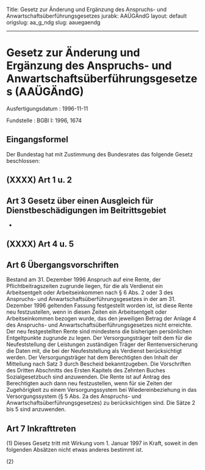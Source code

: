 Title: Gesetz zur Änderung und Ergänzung des Anspruchs- und Anwartschaftsüberführungsgesetzes
jurabk: AAÜGÄndG
layout: default
origslug: aa_g_ndg
slug: aauegaendg

---

# Gesetz zur Änderung und Ergänzung des Anspruchs- und Anwartschaftsüberführungsgesetzes (AAÜGÄndG)

Ausfertigungsdatum
:   1996-11-11

Fundstelle
:   BGBl I: 1996, 1674



## Eingangsformel

Der Bundestag hat mit Zustimmung des Bundesrates das folgende Gesetz
beschlossen:


## (XXXX) Art 1 u. 2



## Art 3 Gesetz über einen Ausgleich für Dienstbeschädigungen im Beitrittsgebiet

-


## (XXXX) Art 4 u. 5



## Art 6 Übergangsvorschriften

Bestand am 31. Dezember 1996 Anspruch auf eine Rente, der
Pflichtbeitragszeiten zugrunde liegen, für die als Verdienst ein
Arbeitsentgelt oder Arbeitseinkommen nach § 6 Abs. 2 oder 3 des
Anspruchs- und Anwartschaftsüberführungsgesetzes in der am 31.
Dezember 1996 geltenden Fassung festgestellt worden ist, ist diese
Rente neu festzustellen, wenn in diesen Zeiten ein Arbeitsentgelt oder
Arbeitseinkommen bezogen wurde, das den jeweiligen Betrag der Anlage 4
des Anspruchs- und Anwartschaftsüberführungsgesetzes nicht erreichte.
Der neu festgestellten Rente sind mindestens die bisherigen
persönlichen Entgeltpunkte zugrunde zu legen. Der Versorgungsträger
teilt dem für die Neufeststellung der Leistungen zuständigen Träger
der Rentenversicherung die Daten mit, die bei der Neufeststellung als
Verdienst berücksichtigt werden. Der Versorgungsträger hat dem
Berechtigten den Inhalt der Mitteilung nach Satz 3 durch Bescheid
bekanntzugeben. Die Vorschriften des Dritten Abschnitts des Ersten
Kapitels des Zehnten Buches Sozialgesetzbuch sind anzuwenden. Die
Rente ist auf Antrag des Berechtigten auch dann neu festzustellen,
wenn für sie Zeiten der Zugehörigkeit zu einem Versorgungssystem bei
Wiedereinbeziehung in das Versorgungssystem (§ 5 Abs. 2a des
Anspruchs- und Anwartschaftsüberführungsgesetzes) zu berücksichtigen
sind. Die Sätze 2 bis 5 sind anzuwenden.


## Art 7 Inkrafttreten

(1) Dieses Gesetz tritt mit Wirkung vom 1. Januar 1997 in Kraft,
soweit in den folgenden Absätzen nicht etwas anderes bestimmt ist.

(2)


